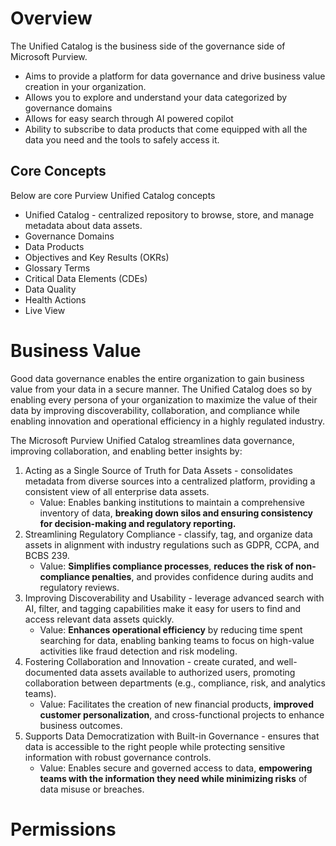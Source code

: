 # Overview
The Unified Catalog is the business side of the governance side of Microsoft Purview. 
- Aims to provide a platform for data governance and drive business value creation in your organization.
- Allows you to explore and understand your data categorized by governance domains
- Allows for easy search through AI powered copilot
- Ability to subscribe to data products that come equipped with all the data you need and the tools to safely access it. 

## Core Concepts
Below are core Purview Unified Catalog concepts
- Unified Catalog - centralized repository to browse, store, and manage metadata about data assets.
- Governance Domains
- Data Products
- Objectives and Key Results (OKRs)
- Glossary Terms
- Critical Data Elements (CDEs)
- Data Quality
- Health Actions
- Live View

# Business Value
Good data governance enables the entire organization to gain business value from your data in a secure manner. The Unified Catalog does so by enabling every persona of your organization to maximize the value of their data by improving discoverability, collaboration, and compliance while enabling innovation and operational efficiency in a highly regulated industry.

The Microsoft Purview Unified Catalog streamlines data governance, improving collaboration, and enabling better insights by:
1. Acting as a Single Source of Truth for Data Assets - consolidates metadata from diverse sources into a centralized platform, providing a consistent view of all enterprise data assets.
    - Value: Enables banking institutions to maintain a comprehensive inventory of data, **breaking down silos and ensuring consistency for decision-making and regulatory reporting.**
2. Streamlining Regulatory Compliance - classify, tag, and organize data assets in alignment with industry regulations such as GDPR, CCPA, and BCBS 239.
    - Value: **Simplifies compliance processes**, **reduces the risk of non-compliance penalties**, and provides confidence during audits and regulatory reviews.
3. Improving Discoverability and Usability - leverage advanced search with AI, filter, and tagging capabilities make it easy for users to find and access relevant data assets quickly.
    - Value: **Enhances operational efficiency** by reducing time spent searching for data, enabling banking teams to focus on high-value activities like fraud detection and risk modeling.
4. Fostering Collaboration and Innovation - create curated, and well-documented data assets available to authorized users, promoting collaboration between departments (e.g., compliance, risk, and analytics teams).
    - Value: Facilitates the creation of new financial products, **improved customer personalization**, and cross-functional projects to enhance business outcomes.
5. Supports Data Democratization with Built-in Governance - ensures that data is accessible to the right people while protecting sensitive information with robust governance controls.
    - Value: Enables secure and governed access to data, **empowering teams with the information they need while minimizing risks** of data misuse or breaches.

# Permissions

